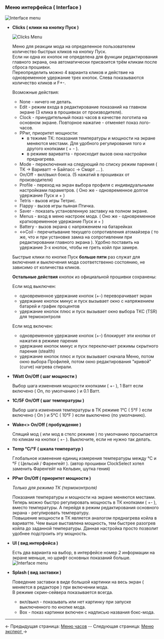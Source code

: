### Меню интерфейса ( Interface )

![Interface menu](https://i.imgur.com/14agxtw.png)

  * __Clicks ( клики на кнопку Пуск )__
  
    ![Clicks Menu](https://i.imgur.com/M41LXQj.png)
        
    Меню для реакции мода на определенное пользователем количество быстрых кликов на кнопку Пуск.  
    Если ни одна их кнопок не определена для функции редактирования главного экрана, она автоматически присвоится трём кликам после сброса прошивки.  
    Переопределить можно 4 варианта кликов и действие на одновременное удержание трех кнопок. Слева показываются количество кликов и F+-.
 
    Возможные действия:
    
    * None - ничего не делать.
    * Edit - режим входа в редактирование показаний на главном экране (3 клика в прошивках от производителя).
    * Clock - принудительный показ часов в качестве логотипа на основном экране. Повторное нажатие - отменяет показ лого-часов.
    * PPwr, приоритет мощности:
         - в тежиме ТК: показания температуры и мощности на экране меняются местами. Для удобного регулирования того и другого кнопками ( + - ).
         - в режиме вариватта - происходит вызов окна настройки преднагрева.
    * Mode - переключения на следующий по списку режим парения ( ТК -> Вариватт -> Байпасс -> Смарт ... ).
    * On/Off - вкл/выкл бокса. (5 нажатий в прошивках от производителя)
    * Profile - переход на экран выбора профиля с индивидуальными настройками параметров. ( Оно же - одновременное долгое удержание Пуск и + )
    * Tetris - вызов игры Тетрис.
    * Flappy - вызов игры пьяная Птичка.
    * Saver - показать установленную заставку на полном экране.
    * Menus - вход в меню настроек мода. ( Оно же - одновременное кратковременное удержание Пуск и + )
    * Battery - вызов экрана с напряжением на батарейках
    * ↔Coil - перечитывание текущего сопротивления атомайзера ( то же, что и при установке замка на сопротивлении при редактировании главного экрана ). Удобно поставить на удержание 3-х кнопок, чтобы не греть койл при замере.

	Быстрые клики по кнопке Пуск **больше пяти** раз служат для включения и выключения мода соответственно состоянию, не зависимо от количества кликов.  
    
    **Остальные действия** кнопок из официальной прошивки сохранены:  
    
    Если мод выключен:
    * одновременное удержание кнопок (+-) переворачивает экран
    * удержание кнопок минус и пуск вызывает окно с напряжением батарей и график процентов
    * удержание кнопок плюс и пуск вызывает окно выбора ТКС (TSR) для термоконтроля  

	Если мод включен:  
    * одновременное удержание кнопок (+-) блокирует эти кнопки от нажатия в режиме парения
    * удержание кнопок минус и пуск переключает режимы скрытного парения (stealth)
    * удержание кнопок плюс и пуск вызывает сначала Меню, потом окно выбора Профилей, потом окно редактирования "кривой" (curve) нагрева спирали.

 * __1Watt On/Off ( шаг мощности )__

    Выбор шага изменения мощности кнопками ( +- ), 1 Ватт если включено ( On, по умолчанию ) и 0.1 Ватт.

  * __1C/5F On/Off ( шаг температуры )__
  
    Выбор шага изменения температуры в ТК режиме 1°C ( 5°F ) если включено ( On ) и 5°C ( 10°F ) если выключено (по умолчанию).

  * __Wake<> On/Off ( пробуждение )__

    Спящий мод ( или мод в стелс режиме ) по умолчанию просыпается по кликам на кнопки ( +- ). Выключите, если не нужно так делать.

  * __Temp °C/°F ( шкала температур )__

    Глобальное изменение единиц измерения температуры между °C и °F ( Цельсий / Фаренгейт ). (автор прошивки ClockSelect хотел заменить Фаренгейт на Кельвин, шутка гения)

  * __PPwr On/Off ( приоритет мощности )__
  
  	*Только для режима ТК (термоконтроля)*  
  
	Показания температуры и мощности на экране меняются местами. Теперь можно быстро регулировать мощность в ТК кнопками ( +- ), вместо температуры. А перейдя в режим редактирования основного экрана - регулировать температуру.  
    Повышение мощности в ТК является аналогом преднагрева койла в вариватте. Чем выше выставлена мощность, тем быстрее разогрев койла до заданной температуры. Данная настройка просто позволит удобнее подстроить эту мощность.
    
  * __UI ( вид интерфейса )__
  
	Есть два варианта на выбор, в интерфейсе номер 2 информации на экране меньше, но шрифт основных показаний больше.  
    ![Interface menu](https://i.imgur.com/YyZ6nkF.png)
    
  * __Splash ( вид заставки )__
  
	Поведение заставки в виде большой картинки на весь экран ( меняется в редакторе ) при включении мода.  
    В режиме скрин-сейвера показывается всегда.
    - вкл/выкл - показывать или нет картинку при запуске выключенного по кнопке мода. 
    - Box - показ картинки включен с надписью названия бокс-мода. 
    
    
-----

← Предыдущая страница: [Меню часов](clock_ru.md) --  Следующая страница: [Меню эксперт ](expert_ru.md)→
